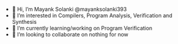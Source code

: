 - 👋 Hi, I’m Mayank Solanki @mayanksolanki393
- 👀 I’m interested in Compilers, Program Analysis, Verification and Synthesis
- 🌱 I’m currently learning/working on Program Verification
- 💞️ I’m looking to collaborate on nothing for now

<!---
mayanksolanki393/mayanksolanki393 is a ✨ special ✨ repository because its `README.md` (this file) appears on your GitHub profile.
You can click the Preview link to take a look at your changes.
--->
